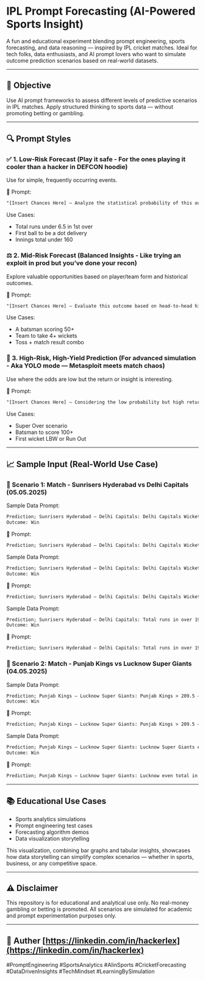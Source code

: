 # IPL Prompt Forecasting (AI-Powered Sports Insight)

A fun and educational experiment blending prompt engineering, sports forecasting, and data reasoning — inspired by IPL cricket matches. Ideal for tech folks, data enthusiasts, and AI prompt lovers who want to simulate outcome prediction scenarios based on real-world datasets.

---

## 📌 Objective

Use AI prompt frameworks to assess different levels of predictive scenarios in IPL matches. Apply structured thinking to sports data — without promoting betting or gambling.

---

## 🔍 Prompt Styles

### ✅ 1. Low-Risk Forecast (Play it safe - For the ones playing it cooler than a hacker in DEFCON hoodie)

Use for simple, frequently occurring events.

🧠 Prompt:

```txt
"[Insert Chances Here] — Analyze the statistical probability of this outcome based on recent team performance, pitch behavior, and player form. Is this a low-risk, high-consistency prediction worth considering?"
```

Use Cases:

* Total runs under 6.5 in 1st over
* First ball to be a dot delivery
* Innings total under 160

### ⚖️ 2. Mid-Risk Forecast (Balanced Insights - Like trying an exploit in prod but you’ve done your recon)

Explore valuable opportunities based on player/team form and historical outcomes.

🧠 Prompt:

```txt
"[Insert Chances Here] — Evaluate this outcome based on head-to-head history, current match momentum, and statistical odds. Does it present a reasonable risk-to-reward ratio?"
```

Use Cases:

* A batsman scoring 50+
* Team to take 4+ wickets
* Toss + match result combo

### 🎯 3. High-Risk, High-Yield Prediction (For advanced simulation - Aka YOLO mode — Metasploit meets match chaos)

Use where the odds are low but the return or insight is interesting.

🧠 Prompt:

```txt
"[Insert Chances Here] — Considering the low probability but high return, what’s the realistic likelihood of this outcome based on upset patterns, player volatility, and match-day surprises?"
```

Use Cases:

* Super Over scenario
* Batsman to score 100+
* First wicket LBW or Run Out

---

## 📈 Sample Input (Real-World Use Case)

### 🧪 Scenario 1: Match - Sunrisers Hyderabad vs Delhi Capitals (05.05.2025)

Sample Data Prompt:

```txt
Prediction; Sunrisers Hyderabad – Delhi Capitals: Delhi Capitals Wicket in over 5 – Yes  
Outcome: Win
```

🧠 Prompt:

```txt
Prediction; Sunrisers Hyderabad – Delhi Capitals: Delhi Capitals Wicket in over 5 — Evaluate this outcome based on over-wise wicket patterns and pressure overs. What’s the probability of this occurring based on previous match breakdowns?
```

Sample Data Prompt:

```txt
Prediction; Sunrisers Hyderabad – Delhi Capitals: Delhi Capitals Wicket in over 4 – No  
Outcome: Win
```

🧠 Prompt:

```txt
Prediction; Sunrisers Hyderabad – Delhi Capitals: Delhi Capitals Wicket in over 4 — Assess the probability of Delhi maintaining a wicket during this over based on past wicket falls and early over stability.
```

Sample Data Prompt:

```txt
Prediction; Sunrisers Hyderabad – Delhi Capitals: Total runs in over 19 delivery 1, Delhi Capitals Total 3.5 – Over  
Outcome: Win
```

🧠 Prompt:

```txt
Prediction; Sunrisers Hyderabad – Delhi Capitals: Total runs in over 19 delivery 1 — Analyze Delhi’s end-over acceleration rate and strike rotation pattern. Are they likely to score above 3.5 on this delivery?
```

### 🧪 Scenario 2: Match - Punjab Kings vs Lucknow Super Giants (04.05.2025)

Sample Data Prompt:

```txt
Prediction; Punjab Kings – Lucknow Super Giants: Punjab Kings > 209.5 – Yes  
Outcome: Win
```

🧠 Prompt:

```txt
Prediction; Punjab Kings – Lucknow Super Giants: Punjab Kings > 209.5 — Evaluate the projected scoring trend for this team based on powerplay performance, death over acceleration, and past inning totals in similar conditions. Is this projection feasible?
```

Sample Data Prompt:

```txt
Prediction; Punjab Kings – Lucknow Super Giants: Lucknow Super Giants even total in over 19 – Yes  
Outcome: Win
```

🧠 Prompt:

```txt
Prediction; Punjab Kings – Lucknow Super Giants: Lucknow even total in over 19 — Based on over-by-over score frequency, what are the odds of Lucknow achieving an even run count in this late over phase?
```

---

## 📚 Educational Use Cases

* Sports analytics simulations
* Prompt engineering test cases
* Forecasting algorithm demos
* Data visualization storytelling

This visualization, combining bar graphs and tabular insights, showcases how data storytelling can simplify complex scenarios — whether in sports, business, or any competitive space.

---

## ⚠️ Disclaimer

This repository is for educational and analytical use only. No real-money gambling or betting is promoted. All scenarios are simulated for academic and prompt experimentation purposes only.

---

## 🧠 Auther [https://linkedin.com/in/hackerlex](https://linkedin.com/in/hackerlex)

\#PromptEngineering #SportsAnalytics #AIinSports #CricketForecasting #DataDrivenInsights #TechMindset #LearningBySimulation

